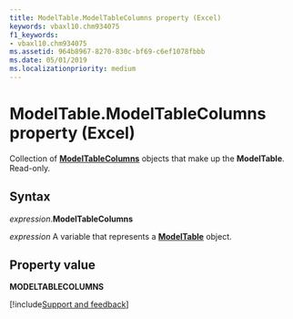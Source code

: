 ```yaml
---
title: ModelTable.ModelTableColumns property (Excel)
keywords: vbaxl10.chm934075
f1_keywords:
- vbaxl10.chm934075
ms.assetid: 964b8967-8270-830c-bf69-c6ef1078fbbb
ms.date: 05/01/2019
ms.localizationpriority: medium
---
```



# ModelTable.ModelTableColumns property (Excel)

Collection of **[ModelTableColumns](Excel.modeltablecolumns.md)** objects that make up the **ModelTable**. Read-only.


## Syntax

_expression_.**ModelTableColumns**

_expression_ A variable that represents a **[ModelTable](Excel.modeltable.md)** object.


## Property value

**MODELTABLECOLUMNS**




[!include[Support and feedback](~/includes/feedback-boilerplate.md)]